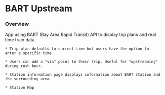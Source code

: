 # BART Upstream

### Overview

App using BART (Bay Area Rapid Transit) API to display trip plans and real time train data.

    * Trip plan defaults to current time but users have the option to enter a specific time

    * Users can add a "via" point to their trip. Useful for "upstreaming" during rush hour. 

    * Station information page displays information about BART station and the surrounding area

    * Station Map


